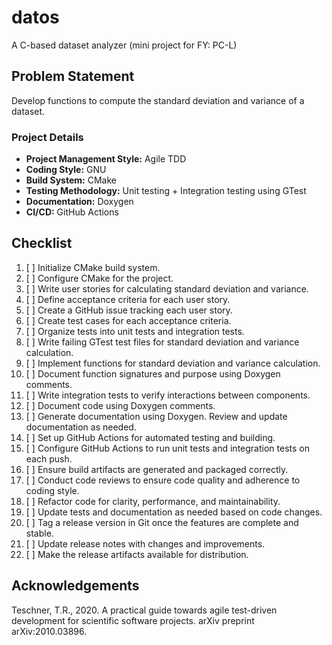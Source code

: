 # datos

A C-based dataset analyzer (mini project for FY: PC-L)

## Problem Statement

Develop functions to compute the standard deviation and variance of a dataset.

### Project Details

* **Project Management Style:** Agile TDD
* **Coding Style:** GNU
* **Build System:** CMake
* **Testing Methodology:** Unit testing + Integration testing using GTest
* **Documentation:** Doxygen
* **CI/CD:** GitHub Actions

## Checklist

1. [ ] Initialize CMake build system.
2. [ ] Configure CMake for the project.
3. [ ] Write user stories for calculating standard deviation and variance.
4. [ ] Define acceptance criteria for each user story.
5. [ ] Create a GitHub issue tracking each user story.
6. [ ] Create test cases for each acceptance criteria.
7. [ ] Organize tests into unit tests and integration tests.
8. [ ] Write failing GTest test files for standard deviation and variance calculation.
9. [ ] Implement functions for standard deviation and variance calculation.
10. [ ] Document function signatures and purpose using Doxygen comments.
11. [ ] Write integration tests to verify interactions between components.
12. [ ] Document code using Doxygen comments.
13. [ ] Generate documentation using Doxygen. Review and update documentation as needed.
14. [ ] Set up GitHub Actions for automated testing and building.
15. [ ] Configure GitHub Actions to run unit tests and integration tests on each push.
16. [ ] Ensure build artifacts are generated and packaged correctly.
17. [ ] Conduct code reviews to ensure code quality and adherence to coding style.
18. [ ] Refactor code for clarity, performance, and maintainability.
19. [ ] Update tests and documentation as needed based on code changes.
20. [ ] Tag a release version in Git once the features are complete and stable.
21. [ ] Update release notes with changes and improvements.
22. [ ] Make the release artifacts available for distribution.

## Acknowledgements

Teschner, T.R., 2020. A practical guide towards agile test-driven development for scientific software projects. arXiv preprint arXiv:2010.03896.

